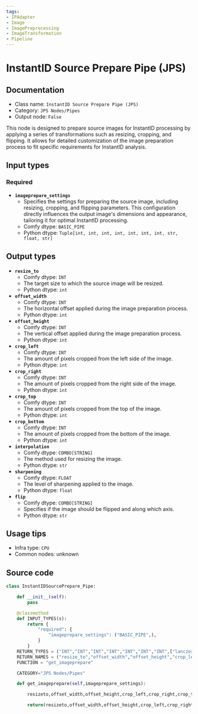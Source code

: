 ```yaml
---
tags:
- IPAdapter
- Image
- ImagePreprocessing
- ImageTransformation
- Pipeline
---
```


# InstantID Source Prepare Pipe (JPS)
## Documentation
- Class name: `InstantID Source Prepare Pipe (JPS)`
- Category: `JPS Nodes/Pipes`
- Output node: `False`

This node is designed to prepare source images for InstantID processing by applying a series of transformations such as resizing, cropping, and flipping. It allows for detailed customization of the image preparation process to fit specific requirements for InstantID analysis.
## Input types
### Required
- **`imageprepare_settings`**
    - Specifies the settings for preparing the source image, including resizing, cropping, and flipping parameters. This configuration directly influences the output image's dimensions and appearance, tailoring it for optimal InstantID processing.
    - Comfy dtype: `BASIC_PIPE`
    - Python dtype: `Tuple[int, int, int, int, int, int, int, str, float, str]`
## Output types
- **`resize_to`**
    - Comfy dtype: `INT`
    - The target size to which the source image will be resized.
    - Python dtype: `int`
- **`offset_width`**
    - Comfy dtype: `INT`
    - The horizontal offset applied during the image preparation process.
    - Python dtype: `int`
- **`offset_height`**
    - Comfy dtype: `INT`
    - The vertical offset applied during the image preparation process.
    - Python dtype: `int`
- **`crop_left`**
    - Comfy dtype: `INT`
    - The amount of pixels cropped from the left side of the image.
    - Python dtype: `int`
- **`crop_right`**
    - Comfy dtype: `INT`
    - The amount of pixels cropped from the right side of the image.
    - Python dtype: `int`
- **`crop_top`**
    - Comfy dtype: `INT`
    - The amount of pixels cropped from the top of the image.
    - Python dtype: `int`
- **`crop_bottom`**
    - Comfy dtype: `INT`
    - The amount of pixels cropped from the bottom of the image.
    - Python dtype: `int`
- **`interpolation`**
    - Comfy dtype: `COMBO[STRING]`
    - The method used for resizing the image.
    - Python dtype: `str`
- **`sharpening`**
    - Comfy dtype: `FLOAT`
    - The level of sharpening applied to the image.
    - Python dtype: `float`
- **`flip`**
    - Comfy dtype: `COMBO[STRING]`
    - Specifies if the image should be flipped and along which axis.
    - Python dtype: `str`
## Usage tips
- Infra type: `CPU`
- Common nodes: unknown


## Source code
```python
class InstantIDSourcePrepare_Pipe:

    def __init__(self):
        pass

    @classmethod
    def INPUT_TYPES(s):
        return {
            "required": {
                "imageprepare_settings": ("BASIC_PIPE",),
            }
        }
    RETURN_TYPES = ("INT","INT","INT","INT","INT","INT","INT",["lanczos", "nearest", "bilinear", "bicubic", "area", "nearest-exact"],"FLOAT",["No", "X-Axis", "Y-Axis"],)
    RETURN_NAMES = ("resize_to","offset_width","offset_height","crop_left","crop_right","crop_top","crop_bottom","interpolation","sharpening","flip",)
    FUNCTION = "get_imageprepare"

    CATEGORY="JPS Nodes/Pipes"

    def get_imageprepare(self,imageprepare_settings):

        resizeto,offset_width,offset_height,crop_left,crop_right,crop_top,crop_bottom,interpolation,sharpening,flip = imageprepare_settings

        return(resizeto,offset_width,offset_height,crop_left,crop_right,crop_top,crop_bottom,interpolation,sharpening,flip)

```
